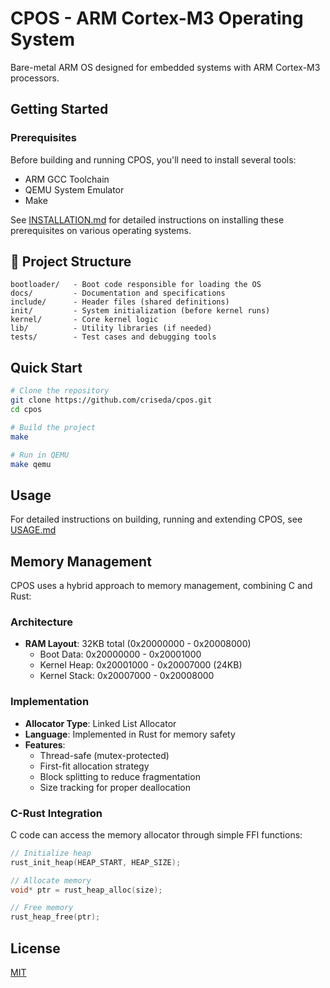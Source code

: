 # CPOS - ARM Cortex-M3 Operating System

Bare-metal ARM OS designed for embedded systems with ARM Cortex-M3 processors.

## Getting Started

### Prerequisites

Before building and running CPOS, you'll need to install several tools:

- ARM GCC Toolchain
- QEMU System Emulator
- Make

See [INSTALLATION.md](docs/INSTALLATION.md) for detailed instructions on installing these prerequisites on various operating systems.

## 📂 Project Structure

```plaintext
bootloader/   - Boot code responsible for loading the OS
docs/         - Documentation and specifications
include/      - Header files (shared definitions)
init/         - System initialization (before kernel runs)
kernel/       - Core kernel logic
lib/          - Utility libraries (if needed)
tests/        - Test cases and debugging tools
```

## Quick Start

```bash
# Clone the repository
git clone https://github.com/criseda/cpos.git
cd cpos

# Build the project
make

# Run in QEMU
make qemu
```

## Usage

For detailed instructions on building, running and extending CPOS, see [USAGE.md](docs/USAGE.md)

## Memory Management

CPOS uses a hybrid approach to memory management, combining C and Rust:

### Architecture

- **RAM Layout**: 32KB total (0x20000000 - 0x20008000)
  - Boot Data: 0x20000000 - 0x20001000
  - Kernel Heap: 0x20001000 - 0x20007000 (24KB)
  - Kernel Stack: 0x20007000 - 0x20008000

### Implementation

- **Allocator Type**: Linked List Allocator
- **Language**: Implemented in Rust for memory safety
- **Features**:
  - Thread-safe (mutex-protected)
  - First-fit allocation strategy
  - Block splitting to reduce fragmentation
  - Size tracking for proper deallocation

### C-Rust Integration

C code can access the memory allocator through simple FFI functions:

```c
// Initialize heap
rust_init_heap(HEAP_START, HEAP_SIZE);

// Allocate memory
void* ptr = rust_heap_alloc(size);

// Free memory
rust_heap_free(ptr);
```

## License

[MIT](LICENSE)
